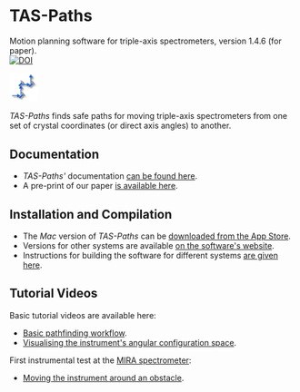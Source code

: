 # TAS-Paths
Motion planning software for triple-axis spectrometers, version 1.4.6 (for paper).  
[![DOI](https://zenodo.org/badge/DOI/10.5281/zenodo.4625649.svg)](https://doi.org/10.5281/zenodo.4625649)

<img src="https://raw.githubusercontent.com/ILLGrenoble/taspaths/master/res/taspaths.svg" width="10%" height="10%" title="Logo" alt="">

*TAS-Paths* finds safe paths for moving triple-axis spectrometers from one set of crystal coordinates (or direct axis angles) to another.

## Documentation
- *TAS-Paths'* documentation [can be found here](https://github.com/ILLGrenoble/taspaths/wiki).
- A pre-print of our paper [is available  here](https://doi.org/10.48550/arXiv.2303.14041).

## Installation and Compilation
- The *Mac* version of *TAS-Paths* can be [downloaded from the App Store](https://apps.apple.com/app/id1594199491).  
- Versions for other systems are available [on the software's website](http://www.ill.eu/tas-paths).
- Instructions for building the software for different systems [are given here](https://github.com/ILLGrenoble/taspaths/wiki/Compiling-TAS-Paths).

## Tutorial Videos
Basic tutorial videos are available here:
- [Basic pathfinding workflow](https://youtu.be/xs2BLuppQPQ).
- [Visualising the instrument's angular configuration space](https://youtu.be/WPUCVzMDKDc).

First instrumental test at the [MIRA spectrometer](https://doi.org/10.1016/j.nima.2017.09.063):
- [Moving the instrument around an obstacle](https://youtu.be/F0SAQp00he4).

